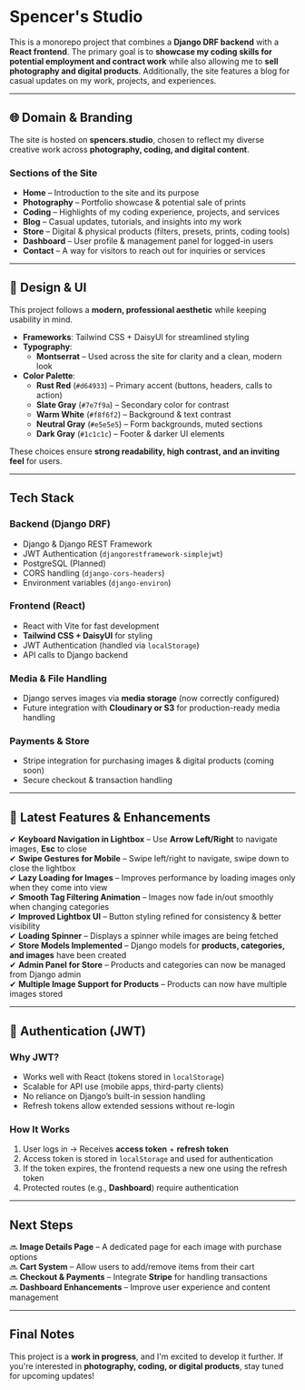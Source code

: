 # Spencer's Studio

This is a monorepo project that combines a **Django DRF backend** with a **React frontend**. The primary goal is to **showcase my coding skills for potential employment and contract work** while also allowing me to **sell photography and digital products**. Additionally, the site features a blog for casual updates on my work, projects, and experiences.

---

## 🌐 **Domain & Branding**

The site is hosted on **spencers.studio**, chosen to reflect my diverse creative work across **photography, coding, and digital content**.

### **Sections of the Site**

- **Home** – Introduction to the site and its purpose
- **Photography** – Portfolio showcase & potential sale of prints
- **Coding** – Highlights of my coding experience, projects, and services
- **Blog** – Casual updates, tutorials, and insights into my work
- **Store** – Digital & physical products (filters, presets, prints, coding tools)
- **Dashboard** – User profile & management panel for logged-in users
- **Contact** – A way for visitors to reach out for inquiries or services

---

## 🎨 **Design & UI**

This project follows a **modern, professional aesthetic** while keeping usability in mind.

- **Frameworks**: Tailwind CSS + DaisyUI for streamlined styling
- **Typography**:  
  - **Montserrat** – Used across the site for clarity and a clean, modern look
- **Color Palette**:
  - **Rust Red** (`#d64933`) – Primary accent (buttons, headers, calls to action)
  - **Slate Gray** (`#7e7f9a`) – Secondary color for contrast
  - **Warm White** (`#f8f6f2`) – Background & text contrast
  - **Neutral Gray** (`#e5e5e5`) – Form backgrounds, muted sections
  - **Dark Gray** (`#1c1c1c`) – Footer & darker UI elements

These choices ensure **strong readability, high contrast, and an inviting feel** for users.

---

## **Tech Stack**

### **Backend (Django DRF)**

- Django & Django REST Framework
- JWT Authentication (`djangorestframework-simplejwt`)
- PostgreSQL (Planned)
- CORS handling (`django-cors-headers`)
- Environment variables (`django-environ`)

### **Frontend (React)**

- React with Vite for fast development
- **Tailwind CSS + DaisyUI** for styling
- JWT Authentication (handled via `localStorage`)
- API calls to Django backend

### **Media & File Handling**

- Django serves images via **media storage** (now correctly configured)
- Future integration with **Cloudinary or S3** for production-ready media handling

### **Payments & Store**

- Stripe integration for purchasing images & digital products (coming soon)
- Secure checkout & transaction handling

---

## 🚀 **Latest Features & Enhancements**

✔ **Keyboard Navigation in Lightbox** – Use **Arrow Left/Right** to navigate images, **Esc** to close  
✔ **Swipe Gestures for Mobile** – Swipe left/right to navigate, swipe down to close the lightbox  
✔ **Lazy Loading for Images** – Improves performance by loading images only when they come into view  
✔ **Smooth Tag Filtering Animation** – Images now fade in/out smoothly when changing categories  
✔ **Improved Lightbox UI** – Button styling refined for consistency & better visibility  
✔ **Loading Spinner** – Displays a spinner while images are being fetched  
✔ **Store Models Implemented** – Django models for **products, categories, and images** have been created  
✔ **Admin Panel for Store** – Products and categories can now be managed from Django admin  
✔ **Multiple Image Support for Products** – Products can now have multiple images stored  

---

## 🔐 **Authentication (JWT)**

### **Why JWT?**

- Works well with React (tokens stored in `localStorage`)
- Scalable for API use (mobile apps, third-party clients)
- No reliance on Django’s built-in session handling
- Refresh tokens allow extended sessions without re-login

### **How It Works**

1. User logs in → Receives **access token** + **refresh token**  
2. Access token is stored in `localStorage` and used for authentication  
3. If the token expires, the frontend requests a new one using the refresh token  
4. Protected routes (e.g., **Dashboard**) require authentication  

---

## **Next Steps**

🔜 **Image Details Page** – A dedicated page for each image with purchase options  
🔜 **Cart System** – Allow users to add/remove items from their cart  
🔜 **Checkout & Payments** – Integrate **Stripe** for handling transactions  
🔜 **Dashboard Enhancements** – Improve user experience and content management  

---

## **Final Notes**

This project is a **work in progress**, and I'm excited to develop it further. If you're interested in **photography, coding, or digital products**, stay tuned for upcoming updates!

